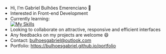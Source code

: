 - Hi, I’m Gabriel Bulhões Emerenciano 👋
- Interested in Front-end Development
- Currently learning: <br>
[![My Skills](https://skillicons.dev/icons?i=html,css,bootstrap,js,ts,react,nodejs,figma,mysql,git,github)](https://skillicons.dev)
- Looking to collaborate on attractive, responsive and efficient interfaces
- Any feedbacks on my projects are welcome 😄
- Contact: bulhoesgabriel@outlook.com
- Portfolio: https://bulhoesgabriel.github.io/portfolio
